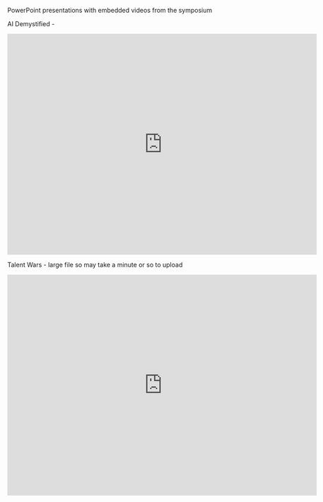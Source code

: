 PowerPoint presentations with embedded videos from the symposium 

AI Demystified - 
<iframe src="https://onedrive.live.com/embed?cid=2D07F5043DA09852&resid=2D07F5043DA09852%2186319&authkey=AHBKUYe0zJgvx-Y&em=2" width="700" height="500" frameborder="0" scrolling="no"></iframe>

Talent Wars - large file so may take a minute or so to upload  
<iframe src="https://onedrive.live.com/embed?cid=2D07F5043DA09852&resid=2D07F5043DA09852%2186320&authkey=AFaBGtWSp6R0HJw&em=2" width="700" height="500" frameborder="0" scrolling="no"></iframe>
